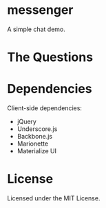 # messenger

A simple chat demo.

# The Questions



# Dependencies

Client-side dependencies:

- jQuery
- Underscore.js
- Backbone.js
- Marionette
- Materialize UI

# License

Licensed under the MIT License.
